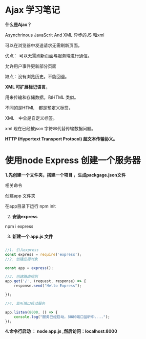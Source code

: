 # Ajax 学习笔记

**什么是Ajax？**

Asynchrinous JavaScrit And XML 异步的JS 和xml 

可以在浏览器中发送请求无需刷新页面。

优点： 可以无需刷新页面与服务端进行通信。

允许用户事件更新部分页面

缺点：没有浏览历史。不能回退。







**XML 可扩展标记语言**。

用来传输和存储数据。和HTML 类似。

不同的是HTML　都是预定义标签，

XML　中全是自定义标签。

xml 现在已经被json 字符串代替传输数据问题。

**HTTP (Hypertext Transport Protocol) 超文本传输协义。**

## 

 #  使用node Express  创建一个服务器

**1.先创建一个文件夹，搭建一个项目 ，生成packgage.json文件**

相关命令

创建app 文件夹

在app目录下运行 npm init

2. **安装express**

npm i express

3. **新建一个 app.js 文件**

```javascript

//1. 引入express
const express = require('express');
//2. 创建应用对象

const app = express();

//3. 创建路由规则
app.get('/', (request, response) => {
    response.send("Hello Express");

});

//4. 监听端口启动服务

app.listen(8000, () => {
    console.log("服务已经启动，8080端口监听中....");
});
```

**4.命令行启动 ： node app.js ,然后访问：localhost:8000**

